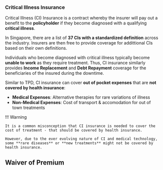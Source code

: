 ### **Critical Illness Insurance**

Critical Illness (CI) Insurance is a contract whereby the insurer will pay out a benefit to the **policyholder** if they become diagnosed with a qualifying **critical illness**.

In Singapore, there are a list of **37 CIs with a standardized definition** across the industry. Insurers are then free to provide coverage for addittional CIs based on their own definitions.

Individuals who become diagnosed with critical illness typically become **unable to work** as they require treatment. Thus, CI insurance similarly provides **Income Replacement** and **Debt Repayment** coverage for the beneficiaries of the insured during the downtime.

Similar to TPD, CI insurance can cover **out of pocket expenses** that are **not covered by health insurance**:

* **Medical Expenses**: Alternative therapies for rare variations of illness
* **Non-Medical Expenses**: Cost of transport & accomodation for out of town treatments

!!! Warning

	It is a common misconception that CI insurance is needed to cover the cost of treatment - that should be covered by health insurance.

	However, due to the ever evolving nature of CI and medical technology, some **rare diseases** or **new treatments** might not be covered by health insurance.

## **Waiver of Premium**
